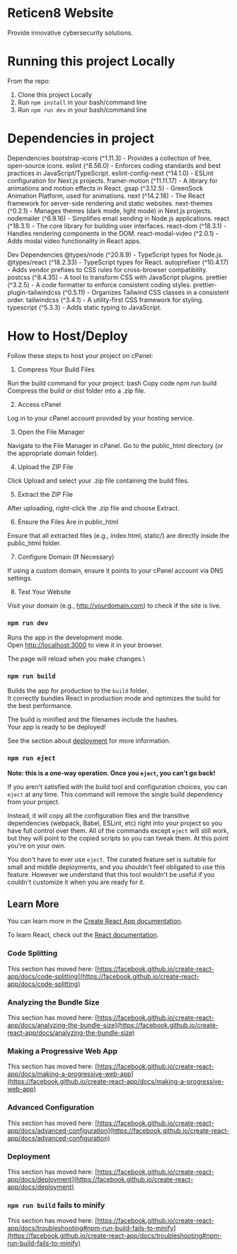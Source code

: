 # Reticen8 Website

Provide innovative cybersecurity solutions.

# Running this project Locally

From the repo:

1. Clone this project Locally
2. Run `npm install` in your bash/command line
3. Run `npm run dev` in your bash/command line

# Dependencies in project

Dependencies
bootstrap-icons (^1.11.3) - Provides a collection of free, open-source icons.
eslint (^8.56.0) - Enforces coding standards and best practices in JavaScript/TypeScript.
eslint-config-next (^14.1.0) - ESLint configuration for Next.js projects.
framer-motion (^11.11.17) - A library for animations and motion effects in React.
gsap (^3.12.5) - GreenSock Animation Platform, used for animations.
next (^14.2.18) - The React framework for server-side rendering and static websites.
next-themes (^0.2.1) - Manages themes (dark mode, light mode) in Next.js projects.
nodemailer (^6.9.16) - Simplifies email sending in Node.js applications.
react (^18.3.1) - The core library for building user interfaces.
react-dom (^18.3.1) - Handles rendering components in the DOM.
react-modal-video (^2.0.1) - Adds modal video functionality in React apps.

Dev Dependencies
@types/node (^20.8.9) - TypeScript types for Node.js.
@types/react (^18.2.33) - TypeScript types for React.
autoprefixer (^10.4.17) - Adds vendor prefixes to CSS rules for cross-browser compatibility.
postcss (^8.4.35) - A tool to transform CSS with JavaScript plugins.
prettier (^3.2.5) - A code formatter to enforce consistent coding styles.
prettier-plugin-tailwindcss (^0.5.11) - Organizes Tailwind CSS classes in a consistent order.
tailwindcss (^3.4.1) - A utility-first CSS framework for styling.
typescript (^5.3.3) - Adds static typing to JavaScript.

# How to Host/Deploy

Follow these steps to host your project on cPanel:

1. Compress Your Build Files

Run the build command for your project:
bash
Copy code
npm run build
Compress the build or dist folder into a .zip file.

2. Access cPanel

Log in to your cPanel account provided by your hosting service.

3. Open the File Manager

Navigate to the File Manager in cPanel.
Go to the public_html directory (or the appropriate domain folder).

4. Upload the ZIP File

Click Upload and select your .zip file containing the build files.

5. Extract the ZIP File

After uploading, right-click the .zip file and choose Extract.

6. Ensure the Files Are in public_html

Ensure that all extracted files (e.g., index.html, static/) are directly inside the public_html folder.

7. Configure Domain (If Necessary)

If using a custom domain, ensure it points to your cPanel account via DNS settings.

8. Test Your Website

Visit your domain (e.g., http://yourdomain.com) to check if the site is live.






### `npm run dev`

Runs the app in the development mode.\
Open [http://localhost:3000](http://localhost:3000) to view it in your browser.

The page will reload when you make changes.\

### `npm run build`

Builds the app for production to the `build` folder.\
It correctly bundles React in production mode and optimizes the build for the best performance.

The build is minified and the filenames include the hashes.\
Your app is ready to be deployed!

See the section about [deployment](https://facebook.github.io/create-react-app/docs/deployment) for more information.

### `npm run eject`

**Note: this is a one-way operation. Once you `eject`, you can't go back!**

If you aren't satisfied with the build tool and configuration choices, you can `eject` at any time. This command will remove the single build dependency from your project.

Instead, it will copy all the configuration files and the transitive dependencies (webpack, Babel, ESLint, etc) right into your project so you have full control over them. All of the commands except `eject` will still work, but they will point to the copied scripts so you can tweak them. At this point you're on your own.

You don't have to ever use `eject`. The curated feature set is suitable for small and middle deployments, and you shouldn't feel obligated to use this feature. However we understand that this tool wouldn't be useful if you couldn't customize it when you are ready for it.

## Learn More

You can learn more in the [Create React App documentation](https://facebook.github.io/create-react-app/docs/getting-started).

To learn React, check out the [React documentation](https://reactjs.org/).

### Code Splitting

This section has moved here: [https://facebook.github.io/create-react-app/docs/code-splitting](https://facebook.github.io/create-react-app/docs/code-splitting)

### Analyzing the Bundle Size

This section has moved here: [https://facebook.github.io/create-react-app/docs/analyzing-the-bundle-size](https://facebook.github.io/create-react-app/docs/analyzing-the-bundle-size)

### Making a Progressive Web App

This section has moved here: [https://facebook.github.io/create-react-app/docs/making-a-progressive-web-app](https://facebook.github.io/create-react-app/docs/making-a-progressive-web-app)

### Advanced Configuration

This section has moved here: [https://facebook.github.io/create-react-app/docs/advanced-configuration](https://facebook.github.io/create-react-app/docs/advanced-configuration)

### Deployment

This section has moved here: [https://facebook.github.io/create-react-app/docs/deployment](https://facebook.github.io/create-react-app/docs/deployment)

### `npm run build` fails to minify

This section has moved here: [https://facebook.github.io/create-react-app/docs/troubleshooting#npm-run-build-fails-to-minify](https://facebook.github.io/create-react-app/docs/troubleshooting#npm-run-build-fails-to-minify)
